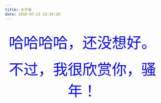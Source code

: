 ```yaml
---
title: 关于我
date: 2016-07-23 15:34:20
---
```


<br>

<center><font color='blue' size=24>哈哈哈哈，还没想好。</font><center>
<br> 
<center><font color='blue' size=24>不过，我很欣赏你，骚年！</font><center>